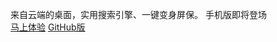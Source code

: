 来自云端的桌面，实用搜索引擎、一键变身屏保。
手机版即将登场<br>
<a href="http://www.sherry.cf/h6-" target="_blank">马上体验</a>
<a href="http://sherryme.github.io/Desk/">GitHub版</a>
